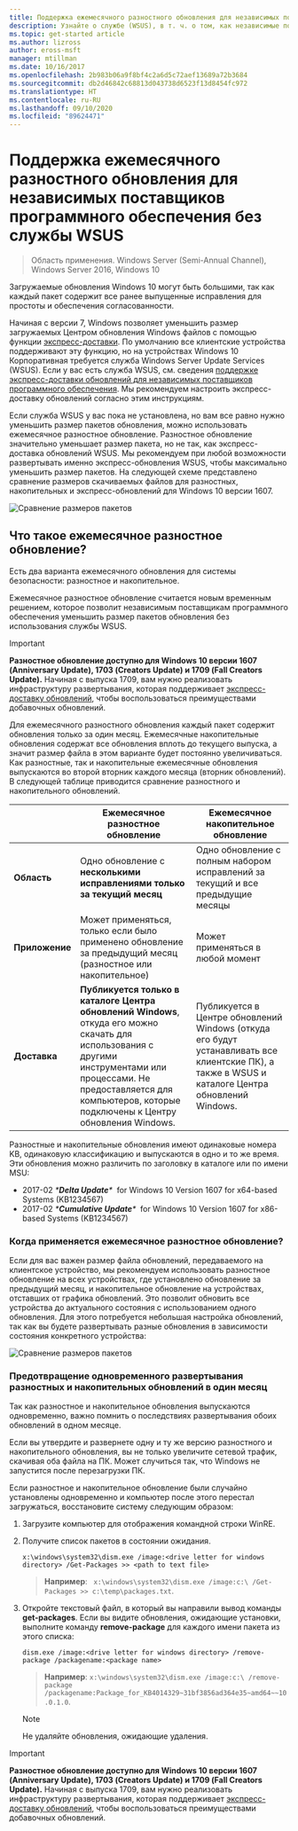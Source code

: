 ```yaml
---
title: Поддержка ежемесячного разностного обновления для независимых поставщиков программного обеспечения без службы WSUS
description: Узнайте о службе (WSUS), в т. ч. о том, как независимые поставщики программного обеспечения могут временно применять ежемесячное разностное обновление вместо экспресс-доставки WSUS для уменьшения размера пакета.
ms.topic: get-started article
ms.author: lizross
author: eross-msft
manager: mtillman
ms.date: 10/16/2017
ms.openlocfilehash: 2b983b06a9f8bf4c2a6d5c72aef13689a72b3684
ms.sourcegitcommit: db2d46842c68813d043738d6523f13d8454fc972
ms.translationtype: HT
ms.contentlocale: ru-RU
ms.lasthandoff: 09/10/2020
ms.locfileid: "89624471"
---
```

# <a name="monthly-delta-update-isv-support-without-wsus"></a>Поддержка ежемесячного разностного обновления для независимых поставщиков программного обеспечения без службы WSUS

>Область применения. Windows Server (Semi-Annual Channel), Windows Server 2016, Windows 10

Загружаемые обновления Windows 10 могут быть большими, так как каждый пакет содержит все ранее выпущенные исправления для простоты и обеспечения согласованности.

Начиная с версии 7, Windows позволяет уменьшить размер загружаемых Центром обновления Windows файлов с помощью функции [экспресс-доставки](/previous-versions/windows/it-pro/windows-server-2008-R2-and-2008/cc708456(v=ws.10)#Anchor_2). По умолчанию все клиентские устройства поддерживают эту функцию, но на устройствах Windows 10 Корпоративная требуется служба Windows Server Update Services (WSUS). Если у вас есть служба WSUS, см. сведения [поддержке экспресс-доставки обновлений для независимых поставщиков программного обеспечения](express-update-delivery-ISV-support.md). Мы рекомендуем настроить экспресс-доставку обновлений согласно этим инструкциям.

Если служба WSUS у вас пока не установлена, но вам все равно нужно уменьшить размер пакетов обновления, можно использовать ежемесячное разностное обновление. Разностное обновление значительно уменьшает размер пакета, но не так, как экспресс-доставка обновлений WSUS. Мы рекомендуем при любой возможности развертывать именно экспресс-обновления WSUS, чтобы максимально уменьшить размер пакетов. На следующей схеме представлено сравнение размеров скачиваемых файлов для разностных, накопительных и экспресс-обновлений для Windows 10 версии 1607.

![Сравнение размеров пакетов](../../media/express-update-delivery-isv-support/delta-1.png)

## <a name="what-is-monthly-delta-update"></a>Что такое ежемесячное разностное обновление?

Есть два варианта ежемесячного обновления для системы безопасности: разностное и накопительное.

Ежемесячное разностное обновление считается новым временным решением, которое позволит независимым поставщикам программного обеспечения уменьшить размер пакетов обновления без использования службы WSUS.

>[!IMPORTANT]
>**Разностное обновление доступно для Windows 10 версии 1607 (Anniversary Update), 1703 (Creators Update) и 1709 (Fall Creators Update).** Начиная с выпуска 1709, вам нужно реализовать инфраструктуру развертывания, которая поддерживает [экспресс-доставку обновлений](express-update-delivery-ISV-support.md), чтобы воспользоваться преимуществами добавочных обновлений.

Для ежемесячного разностного обновления каждый пакет содержит обновления только за один месяц. Ежемесячные накопительные обновления содержат все обновления вплоть до текущего выпуска, а значит размер файла в этом варианте будет постоянно увеличиваться. Как разностные, так и накопительные ежемесячные обновления выпускаются во второй вторник каждого месяца (вторник обновлений). В следующей таблице приводится сравнение разностного и накопительного обновлений.

|                    | Ежемесячное **разностное** обновление                                                                                                                                                                                                       | Ежемесячное **накопительное** обновление                                                                                                                                                                                             |
|--------------------|--------------------------------------------------------------------------------------------------------------------------------------------------------------------------------------------------------------------------------|---------------------------------------------------------------------------------------------------------------------------------------------------------------------------------------------------------------------------|
| **Область**          | Одно обновление с **несколькими исправлениями только за текущий месяц**                                                                                                                                                                           | Одно обновление с полным набором исправлений за текущий и все предыдущие месяцы                                                                                                                                                   |
| **Приложение**    | Может применяться, только если было применено обновление за предыдущий месяц (разностное или накопительное)                                                                                                                                           | Может применяться в любой момент                                                                                                                                                                                                |
| **Доставка**       | **Публикуется только в каталоге Центра обновлений Windows**, откуда его можно скачать для использования с другими инструментами или процессами. Не предоставляется для компьютеров, которые подключены к Центру обновления Windows.                                                         | Публикуется в Центре обновлений Windows (откуда его будут устанавливать все клиентские ПК), а также в WSUS и каталоге Центра обновлений Windows.                                                                                                                |

Разностные и накопительные обновления имеют одинаковые номера KB, одинаковую классификацию и выпускаются в одно и то же время. Эти обновления можно различить по заголовку в каталоге или по имени MSU:

- 2017-02 *\***Delta Update**\**  for Windows 10 Version 1607 for x64-based Systems (KB1234567)
- 2017-02 *\***Cumulative Update**\**  for Windows 10 Version 1607 for x86-based Systems (KB1234567)

### <a name="when-to-use-monthly-delta-update"></a>Когда применяется ежемесячное разностное обновление?

Если для вас важен размер файла обновлений, передаваемого на клиентское устройство, мы рекомендуем использовать разностное обновление на всех устройствах, где установлено обновление за предыдущий месяц, и накопительное обновление на устройствах, отставших от графика обновлений. Это позволит обновить все устройства до актуального состояния с использованием одного обновления. Для этого потребуется небольшая настройка обновлений, так как вы будете развертывать разные обновления в зависимости состояния конкретного устройства:

![Сравнение размеров пакетов](../../media/express-update-delivery-isv-support/delta-2.png)

### <a name="prevent-deployment-of-delta-and-cumulative-updates-in-the-same-month"></a>Предотвращение одновременного развертывания разностных и накопительных обновлений в один месяц

Так как разностное и накопительное обновления выпускаются одновременно, важно помнить о последствиях развертывания обоих обновлений в одном месяце.

Если вы утвердите и развернете одну и ту же версию разностного и накопительного обновления, вы не только увеличите сетевой трафик, скачивая оба файла на ПК. Может случиться так, что Windows не запустится после перезагрузки ПК.

Если разностное и накопительное обновление были случайно установлены одновременно и компьютер после этого перестал загружаться, восстановите систему следующим образом:

1. Загрузите компьютер для отображения командной строки WinRE.
2. Получите список пакетов в состоянии ожидания.

    `x:\windows\system32\dism.exe /image:<drive letter for windows directory> /Get-Packages >> <path to text file>`

    > **Например**: ` x:\windows\system32\dism.exe /image:c:\ /Get-Packages >> c:\temp\packages.txt`.

3. Откройте текстовый файл, в который вы направили вывод команды **get-packages**. Если вы видите обновления, ожидающие установки, выполните команду **remove-package** для каждого имени пакета из этого списка:

   `dism.exe /image:<drive letter for windows directory> /remove-package /packagename:<package name>`

    > **Например**: `x:\windows\system32\dism.exe /image:c:\ /remove-package /packagename:Package_for_KB4014329~31bf3856ad364e35~amd64~~10.0.1.0`.

    >[!NOTE]
    >Не удаляйте обновления, ожидающие удаления.

>[!IMPORTANT]
>**Разностное обновление доступно для Windows 10 версии 1607 (Anniversary Update), 1703 (Creators Update) и 1709 (Fall Creators Update).** Начиная с выпуска 1709, вам нужно реализовать инфраструктуру развертывания, которая поддерживает [экспресс-доставку обновлений](express-update-delivery-ISV-support.md), чтобы воспользоваться преимуществами добавочных обновлений.